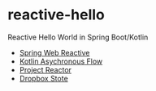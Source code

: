 # reactive-hello
Reactive Hello World in Spring Boot/Kotlin

* [Spring Web Reactive](https://docs.spring.io/spring/docs/current/spring-framework-reference/web-reactive.html)
* [Kotlin Asychronous Flow](https://kotlinlang.org/docs/reference/coroutines/flow.html)
* [Project Reactor](https://projectreactor.io/)
* [Dropbox Stote](https://github.com/dropbox/Store)
